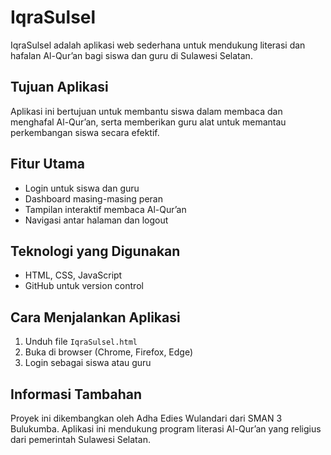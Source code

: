 
# IqraSulsel

IqraSulsel adalah aplikasi web sederhana untuk mendukung literasi dan hafalan Al-Qur’an bagi siswa dan guru di Sulawesi Selatan.

## Tujuan Aplikasi
Aplikasi ini bertujuan untuk membantu siswa dalam membaca dan menghafal Al-Qur’an, serta memberikan guru alat untuk memantau perkembangan siswa secara efektif.

## Fitur Utama
- Login untuk siswa dan guru
- Dashboard masing-masing peran
- Tampilan interaktif membaca Al-Qur’an
- Navigasi antar halaman dan logout

## Teknologi yang Digunakan
- HTML, CSS, JavaScript
- GitHub untuk version control

## Cara Menjalankan Aplikasi
1. Unduh file `IqraSulsel.html`
2. Buka di browser (Chrome, Firefox, Edge)
3. Login sebagai siswa atau guru

## Informasi Tambahan
Proyek ini dikembangkan oleh Adha Edies Wulandari dari SMAN 3 Bulukumba. Aplikasi ini mendukung program literasi Al-Qur’an yang religius dari pemerintah Sulawesi Selatan.
